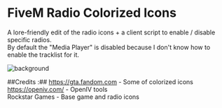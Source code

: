 # FiveM Radio Colorized Icons

A lore-friendly edit of the radio icons + a client script to enable / disable specific radios. <br/>
By default the "Media Player" is disabled because I don't know how to enable the tracklist for it.

![background](https://github.com/Weilher/FiveM_colorized_radio_icons/assets/82490121/86c013a8-b912-4ab2-8050-be199b9c5480)

##Credits :##
https://gta.fandom.com - Some of colorized icons <br/>
https://openiv.com/ - OpenIV tools <br/>
Rockstar Games - Base game and radio icons <br/>
